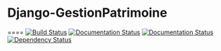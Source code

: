 # Django-GestionPatrimoine
====
[![Build Status](https://travis-ci.org/DataIsTheNewBlack/Django-GestionPatrimoine.svg?branch=master)](https://travis-ci.org/DataIsTheNewBlack/Django-GestionPatrimoine)
[![Documentation Status](https://readthedocs.org/projects/django-gestionpatrimoine/badge/?version=doc-dev)](http://django-gestionpatrimoine.readthedocs.io/en/doc-dev/)
[![Documentation Status](https://readthedocs.org/projects/django-gestionpatrimoine/badge/?version=doc-user)](http://django-gestionpatrimoine.readthedocs.io/en/doc-user/)
[![Dependency Status](https://gemnasium.com/badges/github.com/DataIsTheNewBlack/Django-GestionPatrimoine.svg)](https://gemnasium.com/github.com/DataIsTheNewBlack/Django-GestionPatrimoine)
